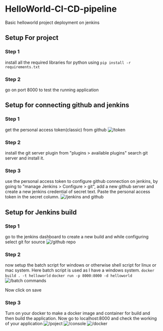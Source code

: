 # HelloWorld-CI-CD-pipeline
Basic helloworld project deployment on jenkins  

## Setup For project        
### Step 1
install all the required libraries for python using
```pip install -r requirements.txt```

### Step 2 
go on port 8000 to test the running application

## Setup for connecting github and jenkins 
### Step 1 
get the personal access token(classic) from github
![/token](screenshots/token.PNG?raw=true)

### Step 2 
install the git server plugin from "plugins > available plugins" search git server and install it.

### Step 3
use the personal access token to configure github connection on jenkins, by going to "manage Jenkins > Configure > git", add a new github server and create a new jenkins credential of secret text. Paste the personal access token in the secret column.
![/jenkins and github](screenshots/jenkins_github.PNG?raw=true)

## Setup for Jenkins build
### Step 1
go to the jenkins dashboard to create a new build and while configuring select git for source 
![/github repo](screenshots/gitrepo.PNG?raw=true)

### Step 2
now setup the batch script for windows or otherwise shell script for linux or mac system. Here batch script is used as I have a windows system. 
```docker build . -t helloworld```
```docker run -p 8000:8000 -d helloworld```
![/batch commands](screenshots/batch.PNG?raw=true)

Now click on save

### Step 3 
Turn on your docker to make a docker image and container for build and then build the application. Now go to localhost:8000 and check the working of your application
![/poject](screenshots/buildproject.PNG?raw=true)
![/console](screenshots/Console.PNG?raw=true)
![/docker](screenshots/docker.PNG?raw=true)

